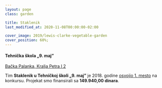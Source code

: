 ```yaml
---
layout: page
class: garden

title: Staklenik
last_modified_at: 2020-11-08T00:00:00-02:00

cover_image: 2019/lewis-clarke-vegetable-garden
cover_position: 60%;
---
```


#### Tehnička škola „9. maj”

[Bačka Palanka, Kralja Petra I 2](https://goo.gl/maps/fBB4NBKeC5r5DnTv8)

Tim **Staklenik u Tehničkoj školi „9. maj”** je 2018. godine
[osvojio 1. mesto](/projekti/2018/rezultati-konkursa-za-finansiranje-skolske-baste/)
na konkursu. Projekat smo finansirali sa **149.940,00 dinara**.
